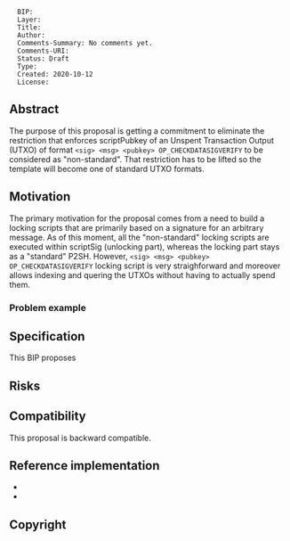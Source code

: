 ```
  BIP: 
  Layer: 
  Title: 
  Author: 
  Comments-Summary: No comments yet.
  Comments-URI: 
  Status: Draft
  Type: 
  Created: 2020-10-12
  License: 
```

## Abstract
The purpose of this proposal is getting a commitment to eliminate the restriction that enforces scriptPubkey of an Unspent Transaction Output (UTXO) 
of format `<sig> <msg> <pubkey> OP_CHECKDATASIGVERIFY` to be considered as "non-standard".
That restriction has to be lifted so the template will become one of standard UTXO formats.


## Motivation
The primary motivation for the proposal comes from a need to build a locking scripts that are primarily based on a signature for an arbitrary message.
As of this moment, all the "non-standard" locking scripts are executed within scriptSig (unlocking part), whereas the locking part stays as a "standard" P2SH.
However, `<sig> <msg> <pubkey> OP_CHECKDATASIGVERIFY` locking script is very straighforward and moreover allows indexing and quering the UTXOs without
having to actually spend them.


### Problem example



## Specification
This BIP proposes 



## Risks



## Compatibility

This proposal is backward compatible.


## Reference implementation
* 
* 


## Copyright
<!-- This BIP is licensed under the 2-clause BSD license. -->
